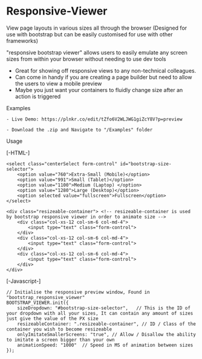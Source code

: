 # Responsive-Viewer
View page layouts in various sizes all through the browser (Designed for use with bootstrap but can be easily customised for use with other frameworks)

"responsive bootstrap viewer" allows users to easily emulate any screen sizes from within your browser without needing to use dev tools

  - Great for showing off responsive views to any non-technical colleagues. 
  - Can come in handy if you are creating a page builder but need to allow the users to view a mobile preview
  - Maybe you just want your containers to fluidly change size after an action is triggered

Examples

	- Live Demo: https://plnkr.co/edit/tZfo6V2WLJWG1giZcY8V?p=preview

	- Download the .zip and Navigate to "/Examples" folder
	
	
Usage

[-HTML-]

	<select class="centerSelect form-control" id="bootstrap-size-selector">
		<option value="760">Extra-Small (Mobile)</option>
		<option value="991">Small (Tablet)</option>
		<option value="1100">Medium (Laptop) </option>
		<option value="1280">Large (Desktop)</option>
		<option selected value="fullscreen">Fullscreen</option>
	</select>

	<div class="resizeable-container"> <!-- resizeable-container is used by bootstrap responsive viewer in order to animate size -->
		<div class="col-xs-12 col-sm-6 col-md-4">
			<input type="text" class="form-control">
		</div>
		<div class="col-xs-12 col-sm-6 col-md-4">
			<input type="text" class="form-control">
		</div>
		<div class="col-xs-12 col-sm-6 col-md-4">
			<input type="text" class="form-control">
		</div>
	</div>


[-Javascript-]


	// Initialise the responsive preview window, Found in "bootstrap_responsive_viewer"
	BOOTSTRAP_VIEWER.init({
		sizeDropdown: "#bootstrap-size-selector",   // This is the ID of your dropdown with all your sizes, It can contain any amount of sizes just give the value of the PX size
		resizeableContainer: ".resizeable-container", // ID / Class of the container you wish to become resizeable
		onlyImitateSmallerScreens: "true", // Allow / Disallow the ability to imitate a screen bigger than your own
		animationSpeed: "1000"	// Speed in MS of animation between sizes
	});
